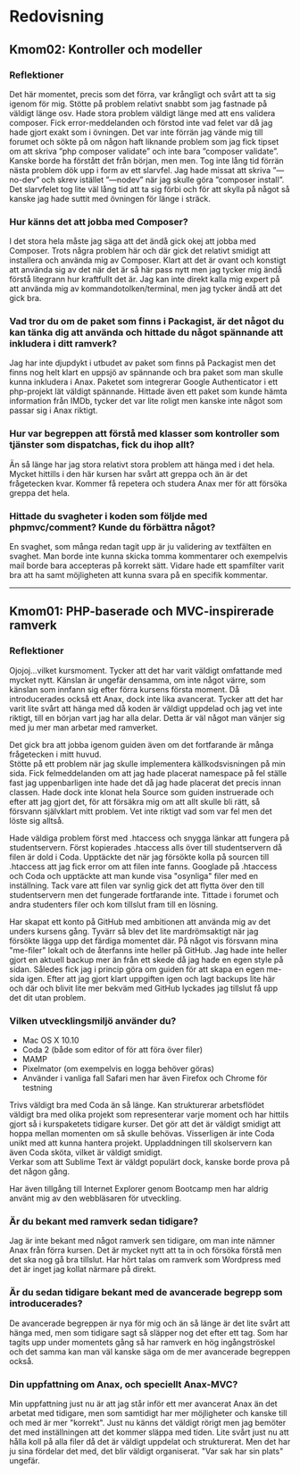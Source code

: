 Redovisning
====================================

Kmom02: Kontroller och modeller
------------------------------------

### Reflektioner
Det här momentet, precis som det förra, var krångligt och svårt att ta sig igenom för mig. Stötte på problem relativt snabbt som jag fastnade på väldigt länge osv. Hade stora problem väldigt länge med att ens validera composer. Fick error-meddelanden och förstod inte vad felet var då jag hade gjort exakt som i övningen. Det var inte förrän jag vände mig till forumet och sökte på om någon haft liknande problem som jag fick tipset om att skriva ”php composer validate” och inte bara ”composer validate”. Kanske borde ha förstått det från början, men men. Tog inte lång tid förrän nästa problem dök upp i form av ett slarvfel. Jag hade missat att skriva ”—no-dev” och skrev istället ”—nodev” när jag skulle göra ”composer install”. Det slarvfelet tog lite väl lång tid att ta sig förbi och för att skylla på något så kanske jag hade suttit med övningen för länge i sträck.

### Hur känns det att jobba med Composer?
I det stora hela måste jag säga att det ändå gick okej att jobba med Composer. Trots några problem här och där gick det relativt smidigt att installera och använda mig av Composer. Klart att det är ovant och konstigt att använda sig av det när det är så här pass nytt men jag tycker mig ändå förstå litegrann hur kraftfullt det är. Jag kan inte direkt kalla mig expert på att använda mig av kommandotolken/terminal, men jag tycker ändå att det gick bra.

### Vad tror du om de paket som finns i Packagist, är det något du kan tänka dig att använda och hittade du något spännande att inkludera i ditt ramverk?
Jag har inte djupdykt i utbudet av paket som finns på Packagist men det finns nog helt klart en uppsjö av spännande och bra paket som man skulle kunna inkludera i Anax. Paketet som integrerar Google Authenticator i ett php-projekt lät väldigt spännande. Hittade även ett paket som kunde hämta information från IMDb, tycker det var lite roligt men kanske inte något som passar sig i Anax riktigt.

### Hur var begreppen att förstå med klasser som kontroller som tjänster som dispatchas, fick du ihop allt?
Än så länge har jag stora relativt stora problem att hänga med i det hela. Mycket hittills i den här kursen har svårt att greppa och än är det frågetecken kvar. Kommer få repetera och studera Anax mer för att försöka greppa det hela.

### Hittade du svagheter i koden som följde med phpmvc/comment? Kunde du förbättra något?
En svaghet, som många redan tagit upp är ju validering av textfälten en svaghet. Man borde inte kunna skicka tomma kommentarer och exempelvis mail borde bara accepteras på korrekt sätt. Vidare hade ett spamfilter varit bra att ha samt möjligheten att kunna svara på en specifik kommentar.  

<hr>


 
Kmom01: PHP-baserade och MVC-inspirerade ramverk
------------------------------------
 
### Reflektioner
Ojojoj...vilket kursmoment. Tycker att det har varit väldigt omfattande med mycket nytt. Känslan är ungefär densamma, om inte något värre, som känslan som innfann sig efter förra kursens första moment. Då introducerades också ett Anax, dock inte lika avancerat.
Tycker att det har varit lite svårt att hänga med då koden är väldigt uppdelad och jag vet inte riktigt, till en början vart jag har alla delar. Detta är väl något man vänjer sig med ju mer man arbetar med ramverket.        

Det gick bra att jobba igenom guiden även om det fortfarande är många frågetecken i mitt huvud.   
Stötte på ett problem när jag skulle implementera källkodsvisningen på min sida. Fick felmeddelanden om att jag hade placerat namespace på fel ställe fast jag uppenbarligen inte hade det då jag hade placerat det precis innan classen. Hade dock inte klonat hela Source som guiden instruerade och efter att jag gjort det, för att försäkra mig om att allt skulle bli rätt, så försvann självklart mitt problem. Vet inte riktigt vad som var fel men det löste sig alltså.        
    
Hade väldiga problem först med .htaccess och snygga länkar att fungera på studentservern. Först kopierades .htaccess alls över till studentservern då filen är dold i Coda. Upptäckte det när jag försökte kolla på sourcen till .htaccess att jag fick error om att filen inte fanns. Googlade på .htaccess och Coda och upptäckte att man kunde visa "osynliga" filer med en inställning. Tack vare att filen var synlig gick det att flytta över den till studentservern men det fungerade fortfarande inte. Tittade i forumet och andra studenters filer och kom tillslut fram till en lösning.         

Har skapat ett konto på GitHub med ambitionen att använda mig av det unders kursens gång. Tyvärr så blev det lite mardrömsaktigt när jag försökte lägga upp det färdiga momentet där. På något vis försvann mina "me-filer" lokalt och de återfanns inte heller på GitHub. Jag hade inte heller gjort en aktuell backup mer än från ett skede då jag hade en egen style på sidan. Således fick jag i princip göra om guiden för att skapa en egen me-sida igen. Efter att jag gjort klart uppgiften igen och lagt backups lite här och där och blivit lite mer bekväm med GitHub lyckades jag tillslut få upp det dit utan problem.

### Vilken utvecklingsmiljö använder du?
+ Mac OS X 10.10
+ Coda 2 (både som editor of för att föra över filer)
+ MAMP
+ Pixelmator (om exempelvis en logga behöver göras)
+ Använder i vanliga fall Safari men har även Firefox och Chrome för testning

Trivs väldigt bra med Coda än så länge. Kan strukturerar arbetsflödet väldigt bra med olika projekt som representerar varje moment och har hittils gjort så i kurspaketets tidigare kurser. Det gör att det är väldigt smidigt att hoppa mellan momenten om så skulle behövas. Visserligen är inte Coda unikt med att kunna hantera projekt. Uppladdningen till skolservern kan även Coda sköta, vilket är väldigt smidigt.    
Verkar som att Sublime Text är väldgt populärt dock, kanske borde prova på det någon gång.          

Har även tillgång till Internet Explorer genom Bootcamp men har aldrig använt mig av den webbläsaren för utveckling.


### Är du bekant med ramverk sedan tidigare?
Jag är inte bekant med något ramverk sen tidigare, om man inte nämner Anax från förra kursen. Det är mycket nytt att ta in och försöka förstå men det ska nog gå bra tillslut. Har hört talas om ramverk som Wordpress med det är inget jag kollat närmare på direkt.

### Är du sedan tidigare bekant med de avancerade begrepp som introducerades?
De avancerade begreppen är nya för mig och än så länge är det lite svårt att hänga med, men som tidigare sagt så släpper nog det efter ett tag. Som har tagits upp under momentets gång så har ramverk en hög ingångströskel och det samma kan man väl kanske säga om de mer avancerade begreppen också. 

### Din uppfattning om Anax, och speciellt Anax-MVC?
Min uppfattning just nu är att jag står inför ett mer avancerat Anax än det arbetat med tidigare, men som samtidigt har mer möjligheter och kanske till och med är mer "korrekt". Just nu känns det väldigt rörigt men jag bemöter det med inställningen att det kommer släppa med tiden. Lite svårt just nu att hålla koll på alla filer då det är väldigt uppdelat och strukturerat. Men det har ju sina fördelar det med, det blir väldigt organiserat. "Var sak har sin plats" ungefär.